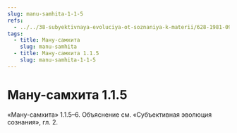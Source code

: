 ```yaml
---
slug: manu-samhita-1-1-5
refs:
  - ../../38-subyektivnaya-evoluciya-ot-soznaniya-k-materii/628-1981-09-05-a3-obyasnenie-ponyatiya-adhokshadzha.md
tags:
  - title: Ману-самхита
    slug: manu-samhita
  - title: Ману-самхита 1.1.5
    slug: manu-samhita-1-1-5
---
```


# Ману-самхита 1.1.5

«Ману-самхита» 1.1.5–6. Объяснение см. «Субъективная эволюция сознания», гл. 2.

